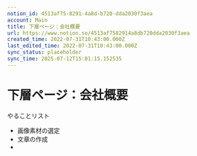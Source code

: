 ```yaml
---
notion_id: 4513af75-8291-4a8d-b720-dda2030f3aea
account: Main
title: 下層ページ：会社概要
url: https://www.notion.so/4513af7582914a8db720dda2030f3aea
created_time: 2022-07-31T10:43:00.000Z
last_edited_time: 2022-07-31T10:43:00.000Z
sync_status: placeholder
sync_time: 2025-07-12T15:01:15.152535
---
```

# 下層ページ：会社概要

やることリスト
- 画像素材の選定
- 文章の作成
- 